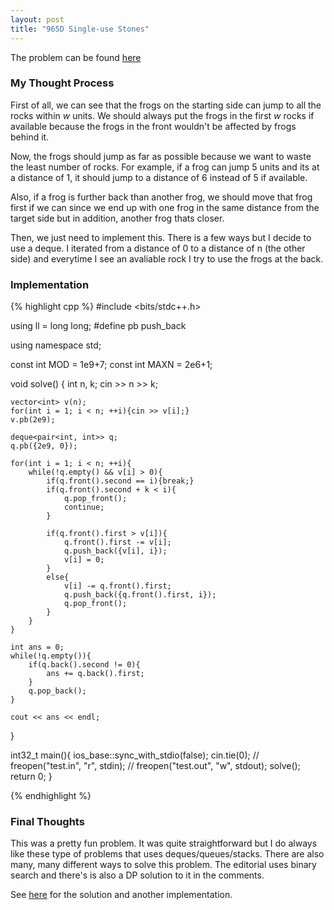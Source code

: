 ```yaml
---
layout: post
title: "965D Single-use Stones"
---
```

The problem can be found [here](https://codeforces.com/problemset/problem/965/D)

### My Thought Process
First of all, we can see that the frogs on the starting side can jump to all the rocks within $w$ units. We should always put the frogs in the first $w$ rocks if available because the frogs in the front wouldn't be affected by frogs behind it.

Now, the frogs should jump as far as possible because we want to waste the least number of rocks. For example, if a frog can jump 5 units and its at a distance of 1, it should jump to a distance of 6 instead of 5 if available. 


Also, if a frog is further back than another frog, we should move that frog first if we can since we end up with one frog in the same distance from the target side but in addition, another frog thats closer. 

Then, we just need to implement this. There is a few ways but I decide to use a deque. I iterated from a distance of 0 to a distance of n (the other side) and everytime I see an avaliable rock I try to use the frogs at the back. 

### Implementation  

{% highlight cpp %}
#include <bits/stdc++.h>

using ll = long long;
#define pb push_back

using namespace std;

const int MOD = 1e9+7;
const int MAXN = 2e6+1;

void solve() { 
    int n, k;
    cin >> n >> k;

    vector<int> v(n);
    for(int i = 1; i < n; ++i){cin >> v[i];}
    v.pb(2e9);

    deque<pair<int, int>> q;
    q.pb({2e9, 0});

    for(int i = 1; i < n; ++i){
        while(!q.empty() && v[i] > 0){
            if(q.front().second == i){break;}
            if(q.front().second + k < i){
                q.pop_front(); 
                continue;
            }

            if(q.front().first > v[i]){
                q.front().first -= v[i];
                q.push_back({v[i], i});
                v[i] = 0;
            }
            else{
                v[i] -= q.front().first;
                q.push_back({q.front().first, i});
                q.pop_front();
            }
        }
    }

    int ans = 0;
    while(!q.empty()){
        if(q.back().second != 0){
            ans += q.back().first;
        }
        q.pop_back();
    }

    cout << ans << endl;
}

int32_t main(){
    ios_base::sync_with_stdio(false);
    cin.tie(0);
    // freopen("test.in", "r", stdin);
    // freopen("test.out", "w", stdout);
    solve();
    return 0;
}

{% endhighlight %}

### Final Thoughts
This was a pretty fun problem. It was quite straightforward but I do always like these type of problems that uses deques/queues/stacks. There are also many, many different ways to solve this problem. The editorial uses binary search and there's is also a DP solution to it in the comments. 

See [here](https://codeforces.com/blog/entry/59105) for the solution and another implementation. 

